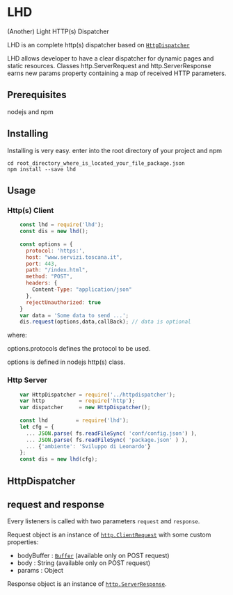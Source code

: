 # LHD
(Another) Light HTTP(s) Dispatcher

LHD is an complete http(s) dispatcher based on [`HttpDispatcher`](https://github.com/alberto-bottarini/httpdispatcher)

LHD allows developer to have a clear dispatcher for dynamic pages and static resources. Classes http.ServerRequest and http.ServerResponse earns new params property containing a map of received HTTP parameters.

## Prerequisites

nodejs and npm

## Installing

Installing is very easy.
enter into the root directory of your project and npm

```
cd root_directory_where_is_located_your_file_package.json
npm install --save lhd
```

## Usage

### Http(s) Client

```js
    const lhd = require('lhd');
    const dis = new lhd();
    
    const options = {
      protocol: 'https:',
      host: "www.servizi.toscana.it",
      port: 443,
      path: "/index.html",
      method: "POST",
      headers: {
        Content-Type: "application/json"
      },
      rejectUnauthorized: true
    }
    var data = 'Some data to send ...';
    dis.request(options,data,callBack); // data is optional
```

where:

options.protocols defines the protocol to be used.

options is defined in nodejs http(s) class.


### Http Server

```js
    var HttpDispatcher = require('../httpdispatcher');
    var http           = require('http');
    var dispatcher     = new HttpDispatcher();
    
    const lhd         = require('lhd');
    let cfg = {
      ... JSON.parse( fs.readFileSync( 'conf/config.json') ),
      ... JSON.parse( fs.readFileSync( 'package.json' ) ),
      ... {'ambiente': 'Sviluppo di Leonardo'}
    };
    const dis = new lhd(cfg);
```


## HttpDispatcher


request and response
---------

Every listeners is called with two parameters `request` and `response`.

Request object is an instance of [`http.ClientRequest`](https://nodejs.org/api/http.html#http_class_http_clientrequest) with some custom properties:

- bodyBuffer : [`Buffer`](https://nodejs.org/api/buffer.html#buffer_class_buffer) (available only on POST request)
- body : String (available only on POST request)
- params : Object

Response object is an instance of [`http.ServerResponse`](https://nodejs.org/api/http.html#http_class_http_serverresponse).
